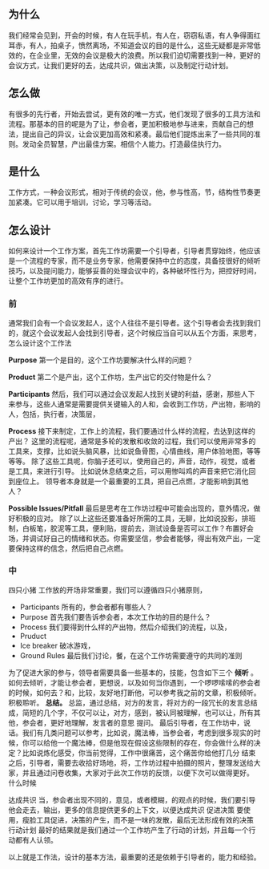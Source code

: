 ## 为什么
我们经常会见到，开会的时候，有人在玩手机，有人在，窃窃私语，有人争得面红耳赤，有人，拍桌子，愤然离场，不知道会议的目的是什么，这些无疑都是非常低效的，在企业里，无效的会议是极大的浪费。所以我们迫切需要找到一种，更好的会议方式，让我们更好的去，达成共识，做出决策，以及制定行动计划。

## 怎么做
有很多的先行者，开始去尝试，更有效的唯一方式，他们发现了很多的工具方法和流程。那基本的目的呢是为了让，参会者，更加积极地参与进来，贡献自己的想法，提出自己的异议，让会议更加高效和紧凑。最后他们提炼出来了一些共同的准则。发动全员智慧，产出最佳方案。相信个人能力。打造最佳执行力。

## 是什么

工作方式，一种会议形式，相对于传统的会议，他，参与性高，节，结构性节奏更加紧凑。它可以用于培训，讨论，学习等活动。

## 怎么设计

如何来设计一个工作方案，首先工作坊需要一个引导者，引导者贯穿始终，他应该是一个流程的专家，而不是业务专家，他需要保持中立的态度，具备技很好的倾听技巧，以及提问能力，能够妥善的处理会议中的，各种破坏性行为，把控好时间，让整个工作坊更加的高效有序的进行。
### 前

通常我们会有一个会议发起人，这个人往往不是引导者。这个引导者会去找到我们的，就这个会议发起人会找到引导者，这个时候应当自可以从五个方面，来思考，怎么设计这个工作法

**Purpose**
第一个是目的，这个工作坊要解决什么样的问题？

**Product**
第二个是产出，这个工作坊，生产出它的交付物是什么？

**Participants**
然后，我们可以通过会议发起人找到关键的利益，感谢，那些人下来参与，这些人通常是需要提供关键输入的人和，会收到工作坊，产出物，影响的人，包括，执行者，决策层，

**Process**
接下来制定，工作上的流程，我们要通过什么样的流程，去达到这样的产出？
这里的流程呢，通常是多轮的发散和收敛的过程，我们可以使用非常多的工具来，支撑，比如说头脑风暴，比如说鱼骨图，心情曲线，用户体验地图，等等等等。
除了这些工具呢，你脑子还可以，使用自己的，声音，动作，视觉，或者是工具，来进行引导。
比如说休息结束之后，可以用惨叫鸡的声音来把它消化回到座位上。
领导者本身就是一个最重要的工具，把自己点燃，才能影响到其他人？

**Possible Issues/Pitfall**
最后是思考在工作坊过程中可能会出现的，意外情况，做好积极的应对。
除了以上这些还要准备好所需的工具，无聊，比如说投影，排班制，白板笔，胶泥等工具，便利贴，提前去，测试设备是否可以工作？布置好会场，并调试好自己的情绪和状态。你需要坚信，参会者能够，得出有效产出，一定要保持这样的信念，然后把自己点燃。

### 中
四只小猪
工作放的开场非常重要，我们可以遵循四只小猪原则，
* Participants 所有的，参会者都有哪些人？
* Purpose 首先我们要告诉参会者，本次工作坊的目的是什么？
* Process 我们要得到什么样的产出物，然后介绍我们的流程，以及，
* Pruduct
* Ice breaker 破冰游戏，
* Ground Rules 最后我们讨论，餐，在这个工作坊需要遵守的共同的准则

为了促进大家的参与，领导者需要具备一些基本的，技能，包含如下三个
**倾听**
。如何去倾听，才能让参会者，更想说，以及如何当你遇到，一个啰啰嗦嗦的参会者的时候，如何去？和，比较，友好地打断他，可以参考我之前的文章，积极倾听。积极聆听。
**总结。**
总监，通过总结，对方的发言，将对方的一段冗长的发言总结成，简短的几个字，不仅可以让，对方，感到，被认同被理解，也可以让，所有其他，参会者，更好地理解，发言者的意思
提问。
最后引导者，在工作坊中，说话。我们有几类问题可以参考，比如说，魔法棒，当参会者，考虑到很多现实的时候，你可以给他一个魔法棒，但是他现在假设这些限制的存在，你会做什么样的决定？比如说炼化感受，你当前觉得，工作中很痛苦，这个痛苦你给他打几分
结束之后，引导者，需要去收拾好场地，将，工作坊过程中拍摄的照片，整理发送给大家，并且通过问卷收集，大家对于此次工作坊的反馈，以便下次可以做得更好。
什么时候

达成共识
当，参会者出现不同的，意见，或者模糊，的观点的时候，我们要引导他会走去，输出，更多的信息提供更多的上下文，以便达成共识
促进决策
要使用，瘦脸工具促进，决策的产生，而不是一味的发散，最后无法形成有效的决策
行动计划
最好的结果就是我们通过一个工作坊产生了行动的计划，并且每一个行动都有人认领。

以上就是工作法，设计的基本方法，最重要的还是依赖于引导者的，能力和经验。